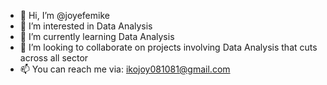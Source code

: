 - 👋 Hi, I’m @joyefemike
- 👀 I’m interested in Data Analysis
- 🌱 I’m currently learning Data Analysis
- 💞️ I’m looking to collaborate on projects involving Data Analysis that cuts across all sector
- 📫 You can reach me via: ikojoy081081@gmail.com

